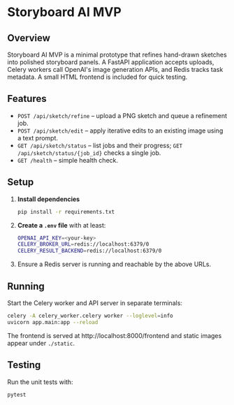 # Storyboard AI MVP

## Overview
Storyboard AI MVP is a minimal prototype that refines hand-drawn sketches into polished storyboard panels. A FastAPI application accepts uploads, Celery workers call OpenAI's image generation APIs, and Redis tracks task metadata. A small HTML frontend is included for quick testing.

## Features
- `POST /api/sketch/refine` – upload a PNG sketch and queue a refinement job.
- `POST /api/sketch/edit` – apply iterative edits to an existing image using a text prompt.
- `GET /api/sketch/status` – list jobs and their progress; `GET /api/sketch/status/{job_id}` checks a single job.
- `GET /health` – simple health check.

## Setup
1. **Install dependencies**
   ```bash
   pip install -r requirements.txt
   ```
2. **Create a `.env` file** with at least:
   ```bash
   OPENAI_API_KEY=<your-key>
   CELERY_BROKER_URL=redis://localhost:6379/0
   CELERY_RESULT_BACKEND=redis://localhost:6379/0
   ```
3. Ensure a Redis server is running and reachable by the above URLs.

## Running
Start the Celery worker and API server in separate terminals:
```bash
celery -A celery_worker.celery worker --loglevel=info
uvicorn app.main:app --reload
```
The frontend is served at http://localhost:8000/frontend and static images appear under `./static`.

## Testing
Run the unit tests with:
```bash
pytest
```
